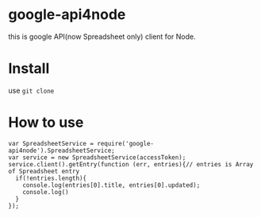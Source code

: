 google-api4node
===============

this is google API(now Spreadsheet only) client for Node.


Install
========

use `git clone`

How to use
===========

    var SpreadsheetService = require('google-api4node').SpreadsheetService;
    var service = new SpreadsheetService(accessToken);
    service.client().getEntry(function (err, entries){// entries is Array of Spreadsheet entry
      if(!entries.length){
        console.log(entries[0].title, entries[0].updated);
        console.log()
      }
    });
